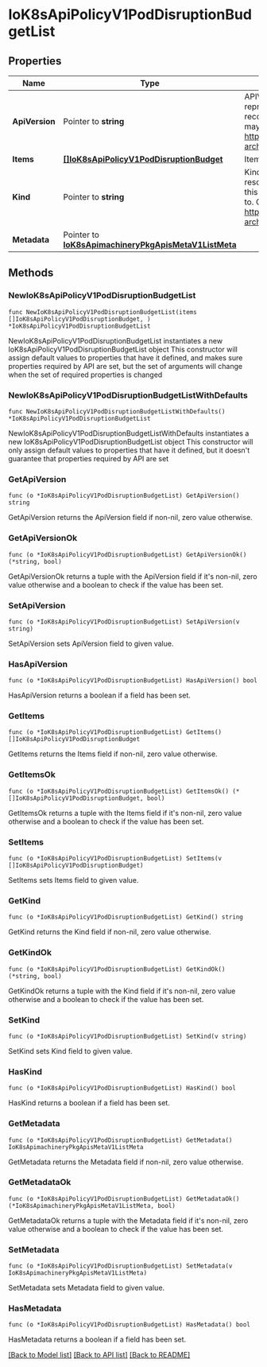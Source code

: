 # IoK8sApiPolicyV1PodDisruptionBudgetList

## Properties

Name | Type | Description | Notes
------------ | ------------- | ------------- | -------------
**ApiVersion** | Pointer to **string** | APIVersion defines the versioned schema of this representation of an object. Servers should convert recognized schemas to the latest internal value, and may reject unrecognized values. More info: https://git.k8s.io/community/contributors/devel/sig-architecture/api-conventions.md#resources | [optional] 
**Items** | [**[]IoK8sApiPolicyV1PodDisruptionBudget**](IoK8sApiPolicyV1PodDisruptionBudget.md) | Items is a list of PodDisruptionBudgets | 
**Kind** | Pointer to **string** | Kind is a string value representing the REST resource this object represents. Servers may infer this from the endpoint the client submits requests to. Cannot be updated. In CamelCase. More info: https://git.k8s.io/community/contributors/devel/sig-architecture/api-conventions.md#types-kinds | [optional] 
**Metadata** | Pointer to [**IoK8sApimachineryPkgApisMetaV1ListMeta**](IoK8sApimachineryPkgApisMetaV1ListMeta.md) |  | [optional] 

## Methods

### NewIoK8sApiPolicyV1PodDisruptionBudgetList

`func NewIoK8sApiPolicyV1PodDisruptionBudgetList(items []IoK8sApiPolicyV1PodDisruptionBudget, ) *IoK8sApiPolicyV1PodDisruptionBudgetList`

NewIoK8sApiPolicyV1PodDisruptionBudgetList instantiates a new IoK8sApiPolicyV1PodDisruptionBudgetList object
This constructor will assign default values to properties that have it defined,
and makes sure properties required by API are set, but the set of arguments
will change when the set of required properties is changed

### NewIoK8sApiPolicyV1PodDisruptionBudgetListWithDefaults

`func NewIoK8sApiPolicyV1PodDisruptionBudgetListWithDefaults() *IoK8sApiPolicyV1PodDisruptionBudgetList`

NewIoK8sApiPolicyV1PodDisruptionBudgetListWithDefaults instantiates a new IoK8sApiPolicyV1PodDisruptionBudgetList object
This constructor will only assign default values to properties that have it defined,
but it doesn't guarantee that properties required by API are set

### GetApiVersion

`func (o *IoK8sApiPolicyV1PodDisruptionBudgetList) GetApiVersion() string`

GetApiVersion returns the ApiVersion field if non-nil, zero value otherwise.

### GetApiVersionOk

`func (o *IoK8sApiPolicyV1PodDisruptionBudgetList) GetApiVersionOk() (*string, bool)`

GetApiVersionOk returns a tuple with the ApiVersion field if it's non-nil, zero value otherwise
and a boolean to check if the value has been set.

### SetApiVersion

`func (o *IoK8sApiPolicyV1PodDisruptionBudgetList) SetApiVersion(v string)`

SetApiVersion sets ApiVersion field to given value.

### HasApiVersion

`func (o *IoK8sApiPolicyV1PodDisruptionBudgetList) HasApiVersion() bool`

HasApiVersion returns a boolean if a field has been set.

### GetItems

`func (o *IoK8sApiPolicyV1PodDisruptionBudgetList) GetItems() []IoK8sApiPolicyV1PodDisruptionBudget`

GetItems returns the Items field if non-nil, zero value otherwise.

### GetItemsOk

`func (o *IoK8sApiPolicyV1PodDisruptionBudgetList) GetItemsOk() (*[]IoK8sApiPolicyV1PodDisruptionBudget, bool)`

GetItemsOk returns a tuple with the Items field if it's non-nil, zero value otherwise
and a boolean to check if the value has been set.

### SetItems

`func (o *IoK8sApiPolicyV1PodDisruptionBudgetList) SetItems(v []IoK8sApiPolicyV1PodDisruptionBudget)`

SetItems sets Items field to given value.


### GetKind

`func (o *IoK8sApiPolicyV1PodDisruptionBudgetList) GetKind() string`

GetKind returns the Kind field if non-nil, zero value otherwise.

### GetKindOk

`func (o *IoK8sApiPolicyV1PodDisruptionBudgetList) GetKindOk() (*string, bool)`

GetKindOk returns a tuple with the Kind field if it's non-nil, zero value otherwise
and a boolean to check if the value has been set.

### SetKind

`func (o *IoK8sApiPolicyV1PodDisruptionBudgetList) SetKind(v string)`

SetKind sets Kind field to given value.

### HasKind

`func (o *IoK8sApiPolicyV1PodDisruptionBudgetList) HasKind() bool`

HasKind returns a boolean if a field has been set.

### GetMetadata

`func (o *IoK8sApiPolicyV1PodDisruptionBudgetList) GetMetadata() IoK8sApimachineryPkgApisMetaV1ListMeta`

GetMetadata returns the Metadata field if non-nil, zero value otherwise.

### GetMetadataOk

`func (o *IoK8sApiPolicyV1PodDisruptionBudgetList) GetMetadataOk() (*IoK8sApimachineryPkgApisMetaV1ListMeta, bool)`

GetMetadataOk returns a tuple with the Metadata field if it's non-nil, zero value otherwise
and a boolean to check if the value has been set.

### SetMetadata

`func (o *IoK8sApiPolicyV1PodDisruptionBudgetList) SetMetadata(v IoK8sApimachineryPkgApisMetaV1ListMeta)`

SetMetadata sets Metadata field to given value.

### HasMetadata

`func (o *IoK8sApiPolicyV1PodDisruptionBudgetList) HasMetadata() bool`

HasMetadata returns a boolean if a field has been set.


[[Back to Model list]](../README.md#documentation-for-models) [[Back to API list]](../README.md#documentation-for-api-endpoints) [[Back to README]](../README.md)



